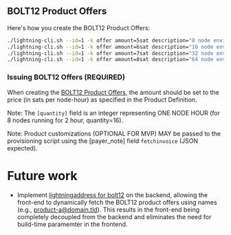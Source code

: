 
## BOLT12 Product Offers

Here's how you create the BOLT12 Product Offers:

```bash
./lightning-cli.sh --id=1 -k offer amount=5sat description="8 node environment." quantity_max=1344  issuer="lnplay.live"
./lightning-cli.sh --id=1 -k offer amount=6sat description="16 node environment." quantity_max=2688  issuer="lnplay.live"
./lightning-cli.sh --id=1 -k offer amount=7sat description="32 node environment." quantity_max=5376  issuer="lnplay.live"
./lightning-cli.sh --id=1 -k offer amount=8sat description="64 node environment." quantity_max=10752  issuer="lnplay.live"
```



### Issuing BOLT12 Offers (REQUIRED)

When creating the [BOLT12 Product Offers](https://docs.corelightning.org/reference/lightning-offer), the amount should be set to the price (in sats per node-hour) as specified in the Product Definition.

Note: The `[quantity]` field is an integer representing ONE NODE HOUR (for 8 nodes running for 2 hour, quantity=16). 

Note: Product customizations (OPTIONAL FOR MVP) MAY be passed to the provisioning script using the [payer_note] field `fetchinvoice` (JSON expected).

# Future work

* Implement [lightningaddress for bolt12](https://github.com/rustyrussell/bolt12address) on the backend, allowing the front-end to dynamically fetch the BOLT12 product offers using names (e.g., product-a@domain.tld). This results in the front-end being completely decoupled from the backend and eliminates the need for build-time paramemter in the frontend.